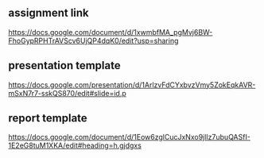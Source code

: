 
## assignment link
https://docs.google.com/document/d/1xwmbfMA_pgMvj6BW-FhoGypRPHTrAVScv6UjQP4dqK0/edit?usp=sharing

## presentation template
https://docs.google.com/presentation/d/1ArlzvFdCYxbvzVmy5ZokEqkAVR-mSxN7r7-sskQS870/edit#slide=id.p

## report template
https://docs.google.com/document/d/1Eow6zglCucJxNxo9jlIz7ubuQASfI-1E2eG8tuM1XKA/edit#heading=h.gjdgxs
